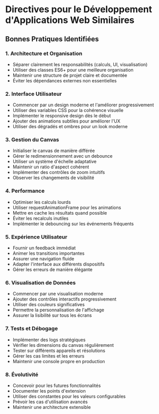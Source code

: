 # Directives pour le Développement d'Applications Web Similaires

## Bonnes Pratiques Identifiées

### 1. Architecture et Organisation
- Séparer clairement les responsabilités (calculs, UI, visualisation)
- Utiliser des classes ES6+ pour une meilleure organisation
- Maintenir une structure de projet claire et documentée
- Éviter les dépendances externes non essentielles

### 2. Interface Utilisateur
- Commencer par un design moderne  et l'améliorer progressivement
- Utiliser des variables CSS pour la cohérence visuelle
- Implémenter le responsive design dès le début
- Ajouter des animations subtiles pour améliorer l'UX
- Utiliser des dégradés et ombres pour un look moderne

### 3. Gestion du Canvas
- Initialiser le canvas de manière différée
- Gérer le redimensionnement avec un debounce
- Utiliser un système d'échelle adaptative
- Maintenir un ratio d'aspect cohérent
- Implémenter des contrôles de zoom intuitifs
- Observer les changements de visibilité

### 4. Performance
- Optimiser les calculs lourds
- Utiliser requestAnimationFrame pour les animations
- Mettre en cache les résultats quand possible
- Éviter les recalculs inutiles
- Implémenter le debouncing sur les événements fréquents

### 5. Expérience Utilisateur
- Fournir un feedback immédiat
- Animer les transitions importantes
- Assurer une navigation fluide
- Adapter l'interface aux différents dispositifs
- Gérer les erreurs de manière élégante

### 6. Visualisation de Données
- Commencer par une visualisation moderne
- Ajouter des contrôles interactifs progressivement
- Utiliser des couleurs significatives
- Permettre la personnalisation de l'affichage
- Assurer la lisibilité sur tous les écrans

### 7. Tests et Débogage
- Implémenter des logs stratégiques
- Vérifier les dimensions du canvas régulièrement
- Tester sur différents appareils et résolutions
- Gérer les cas limites et les erreurs
- Maintenir une console propre en production

### 8. Évolutivité
- Concevoir pour les futures fonctionnalités
- Documenter les points d'extension
- Utiliser des constantes pour les valeurs configurables
- Prévoir les cas d'utilisation avancés
- Maintenir une architecture extensible
